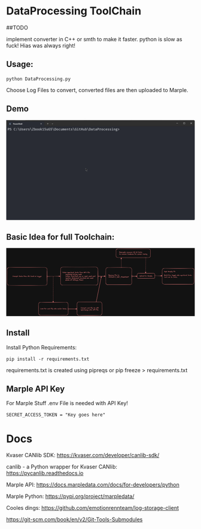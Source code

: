 # DataProcessing ToolChain

##TODO

implement converter in C++ or smth to make it faster. python is slow as fuck! Hias was always right!

## Usage:

    python DataProcessing.py

Choose Log Files to convert, converted files are then uploaded to Marple.

## Demo

![alt text](Docs/Demo.gif)

## Basic Idea for full Toolchain:

![alt text](Docs/Toolchain.png)

## Install

Install Python Requirements:

    pip install -r requirements.txt


requirements.txt is created using pipreqs or pip freeze > requirements.txt

## Marple API Key

For Marple Stuff .env File is needed with API Key!

    SECRET_ACCESS_TOKEN = "Key goes here"


# Docs

Kvaser CANlib SDK: https://kvaser.com/developer/canlib-sdk/

canlib - a Python wrapper for Kvaser CANlib: https://pycanlib.readthedocs.io

Marple API: https://docs.marpledata.com/docs/for-developers/python

Marple Python: https://pypi.org/project/marpledata/

Cooles dings: https://github.com/emotionrennteam/log-storage-client

https://git-scm.com/book/en/v2/Git-Tools-Submodules